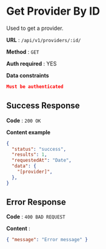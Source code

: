 # Get Provider By ID

Used to get a provider.

**URL** : `/api/v1/providers/:id/`

**Method** : `GET`

**Auth required** : YES

**Data constraints**

```json
Must be authenticated
```

## Success Response

**Code** : `200 OK`

**Content example**

```json
{
  "status": "success",
  "results": 1,
  "requestedAt": "Date",
  "data": {
    "[provider]",
  },
}
```

## Error Response

**Code** : `400 BAD REQUEST`

**Content** :

```json
{ "message": "Error message" }
```
